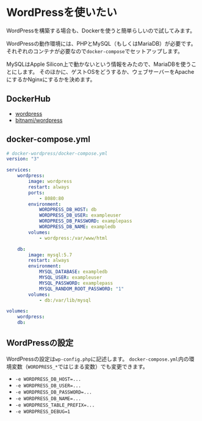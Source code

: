 # WordPressを使いたい

WordPressを構築する場合も、Dockerを使うと簡単らしいので試してみます。

WordPressの動作環境には、PHPとMySQL（もしくはMariaDB）が必要です。
それぞれのコンテナが必要なので``docker-compose``でセットアップします。

MySQLはApple Silicon上で動かないという情報をみたので、MariaDBを使うことにします。
そのほかに、ゲストOSをどうするか、ウェブサーバーをApacheにするかNginxにするかを決めます。

## DockerHub

- [wordpress](https://hub.docker.com/_/wordpress/)
- [bitnami/wordpress](https://hub.docker.com/r/bitnami/wordpress)


## docker-compose.yml

```yaml
# docker-wordpress/docker-compose.yml
version: "3"

services:
    wordpress:
        image: wordpress
        restart: always
        ports:
            - 8080:80
        environment:
            WORDPRESS_DB_HOST: db
            WORDPRESS_DB_USER: exampleuser
            WORDPRESS_DB_PASSWORD: examplepass
            WORDPRESS_DB_NAME: exampledb
        volumes:
            - wordpress:/var/www/html

    db:
        image: mysql:5.7
        restart: always
        environment:
            MYSQL_DATABASE: exampledb
            MYSQL_USER: exampleuser
            MYSQL_PASSWORD: examplepass
            MYSQL_RANDOM_ROOT_PASSWORD: "1"
        volumes:
            - db:/var/lib/mysql

volumes:
    wordpress:
    db:
```

## WordPressの設定

WordPressの設定は``wp-config.php``に記述します。
``docker-compose.yml``内の環境変数（``WORDPRESS_*``ではじまる変数）でも変更できます。

- ``-e WORDPRESS_DB_HOST=...``
- ``-e WORDPRESS_DB_USER=...``
- ``-e WORDPRESS_DB_PASSWORD=...``
- ``-e WORDPRESS_DB_NAME=...``
- ``-e WORDPRESS_TABLE_PREFIX=...``
- ``-e WORDPRESS_DEBUG=1``
